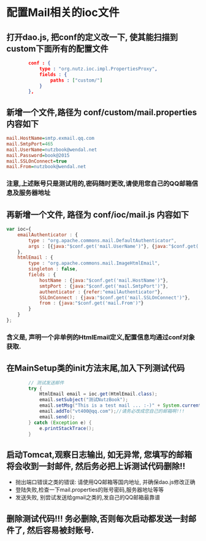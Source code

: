 # 配置Mail相关的ioc文件

## 打开dao.js, 把conf的定义改一下, 使其能扫描到custom下面所有的配置文件

```json
		conf : {
			type : "org.nutz.ioc.impl.PropertiesProxy",
			fields : {
				paths : ["custom/"]
			}
		},
```

## 新增一个文件,路径为 conf/custom/mail.properties 内容如下

```ini
mail.HostName=smtp.exmail.qq.com
mail.SmtpPort=465
mail.UserName=nutzbook@wendal.net
mail.Password=book@2015
mail.SSLOnConnect=true
mail.From=nutzbook@wendal.net
```

### 注意,上述账号只是测试用的,密码随时更改,请使用您自己的QQ邮箱信息及服务器地址

## 再新增一个文件, 路径为 conf/ioc/mail.js 内容如下

```js
var ioc={
	emailAuthenticator : {
		type : "org.apache.commons.mail.DefaultAuthenticator",
		args : [{java:"$conf.get('mail.UserName')"}, {java:"$conf.get('mail.Password')"}]
	},
	htmlEmail : {
		type : "org.apache.commons.mail.ImageHtmlEmail",
		singleton : false,
		fields : {
			hostName : {java:"$conf.get('mail.HostName')"},
			smtpPort : {java:"$conf.get('mail.SmtpPort')"},
			authenticator : {refer:"emailAuthenticator"},
			SSLOnConnect : {java:"$conf.get('mail.SSLOnConnect')"},
			from : {java:"$conf.get('mail.From')"}
		}
	}	
};
```

### 含义是, 声明一个非单例的HtmlEmail定义,配置信息均通过conf对象获取.

## 在MainSetup类的init方法末尾,加入下列测试代码

```java
		// 测试发送邮件
		try {
			HtmlEmail email = ioc.get(HtmlEmail.class);
			email.setSubject("测试NutzBook");
			email.setMsg("This is a test mail ... :-)" + System.currentTimeMillis());
			email.addTo("vt400@qq.com");//请务必改成您自己的邮箱啊!!!
			email.send();
		} catch (Exception e) {
			e.printStackTrace();
		}
```

## 启动Tomcat,观察日志输出, 如无异常, 您填写的邮箱将会收到一封邮件, 然后务必把上诉测试代码删除!!

* 抛出端口错误之类的错误: 请使用QQ邮箱等国内地址, 并确保dao.js修改正确
* 登陆失败,检查一下mail.properties的账号密码,服务器地址等等
* 发送失败, 别尝试发送给gmail之类的,发自己的QQ邮箱最靠谱

## 删除测试代码!!! 务必删除,否则每次启动都发送一封邮件了, 然后容易被封账号.